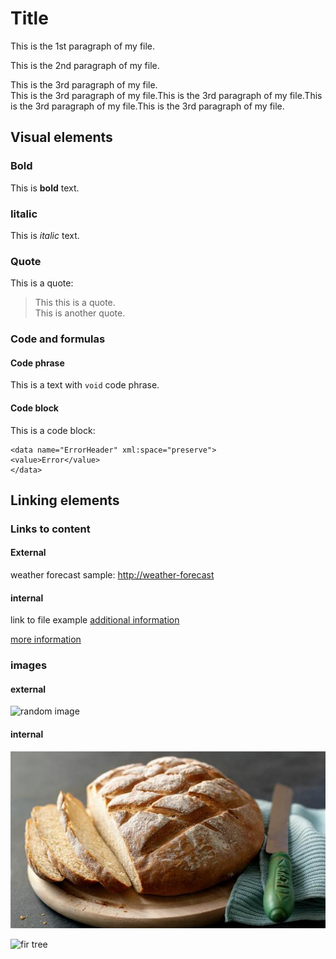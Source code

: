 # Title

This is the 1st paragraph of my file.

This is the 2nd paragraph of my file.

This is the 3rd paragraph of my file.  
This is the 3rd paragraph of my file.This is the 3rd paragraph of my file.This is the 3rd paragraph of my file.This is the 3rd paragraph of my file.

## Visual elements

### Bold

This is **bold** text.

### Iitalic

This is *italic* text.

### Quote

This is a quote:
> This this is a quote.  
> This is another quote.

### Code and formulas

#### Code phrase

This is a text with `void` code phrase.

#### Code block

This is a code block:
```
<data name="ErrorHeader" xml:space="preserve">
<value>Error</value>
</data>
```

## Linking elements

### Links to content

#### External

weather forecast sample: [http://weather-forecast](http://meteo.pl)

#### internal

link to file example [additional information](reference.md)

[more information](reference.md)

### images

#### external

![random image](https://picsum.photos/200)

#### internal

![bread](bread.jfif "Bread")

![fir tree](../markdown-exercise/IMG_20211216_140547.jpg)
